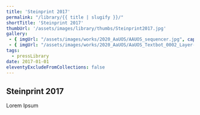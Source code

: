 ```yaml
---
title: 'Steinprint 2017'
permalink: "/library/{{ title | slugify }}/"
shortTitle: 'Steinprint 2017'
thumbUrl: '/assets/images/library/thumbs/Steinprint2017.jpg'
gallery:
 - { imgUrl: "/assets/images/works/2020_AaUOS/AAUOS_sequencer.jpg", caption: "" }
 - { imgUrl: "/assets/images/works/2020_AaUOS/AaUOS_Textbot_0002_Layer-20.jpg", caption: "" }
tags:
  - pressLibrary
date: 2017-01-01
eleventyExcludeFromCollections: false
---
```



<div class="Grid Grid--gutters Grid--full large-Grid--fit">
  <div class="Grid-cell">
    <div class='headerGroup'>
      <h2>Steinprint 2017</h2>
      <p>Lorem Ipsum</p>
    </div>
  </div>
</div>